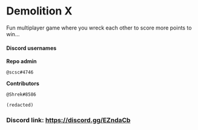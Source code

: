 # Demolition X

Fun multiplayer game where you wreck each other to score more points to win...

#### **Discord usernames**

**Repo admin**

    @scsc#4746

**Contributors**

    @Shrek#8586

    (redacted)

### Discord link: https://discord.gg/EZndaCb
